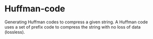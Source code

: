 # Huffman-code

Generating Huffman codes to compress a given string. A Huffman code uses a set of prefix code to compress the string with no loss of data (lossless).
